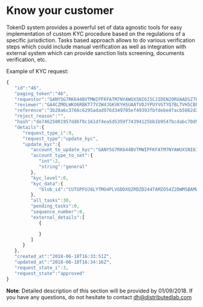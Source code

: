 # Know your customer

TokenD system provides a powerful set of data agnostic tools for easy implementation of custom KYC procedure based on the regulations of a specific jurisdiction. Tasks based approach allows to do various verification steps which could include manual verification as well as integration with external system which can provide sanction lists screening, documents verification, etc.

Example of KYC request:

```javascript
{
   "id":"46",
   "paging_token":"46",
   "requestor":"GANY5G7RK644BVTMWIPFKFATM7NYAWUXSNI6I5CJIDEN2ORUAADSZ7UF",
   "reviewer":"GA4CZMOLWKO6RBKT77V2W4JGKVKYHSUAATVDJYPUYVGTYQ7BLTVH5CBP",
   "reference":"3b28a6c3766c6295adad976d349705ef49393fbfdebe4facb5862d2cdfa285d3",
   "reject_reason":"",
   "hash":"de74625001957dd6f0c161df4ea5d5359f74394125bb1b9547bcdabc70d9d50a",
   "details":{
      "request_type_i":9,
      "request_type":"update_kyc",
      "update_kyc":{
         "account_to_update_kyc":"GANY5G7RK644BVTMWIPFKFATM7NYAWUXSNI6I5CJIDEN2ORUAADSZ7UF",
         "account_type_to_set":{
            "int":2,
            "string":"general"
         },
         "kyc_level":0,
         "kyc_data":{
            "blob_id":"CUTGPFUJ6LYTMO4PLVGDDXQZRDZD244TAMZO54Z2DWMSBAMWSTUA"
         },
         "all_tasks":30,
         "pending_tasks":0,
         "sequence_number":0,
         "external_details":[
            {

            }
         ]
      }
   },
   "created_at":"2018-06-18T16:33:51Z",
   "updated_at":"2018-06-18T16:34:16Z",
   "request_state_i":3,
   "request_state":"approved"
}
```

**Note**: Detailed description of this section will be provided by 01/09/2018. If you have any questions, do not hesitate to contact dh@distributedlab.com

